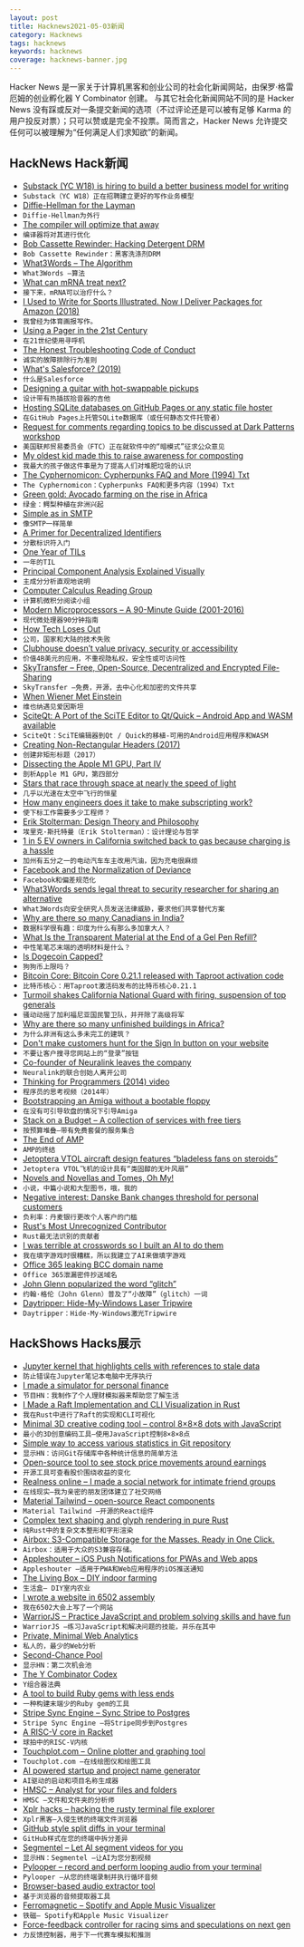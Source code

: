 ```yaml
---
layout: post
title: Hacknews2021-05-03新闻
category: Hacknews
tags: hacknews
keywords: hacknews
coverage: hacknews-banner.jpg
---
```


Hacker News 是一家关于计算机黑客和创业公司的社会化新闻网站，由保罗·格雷厄姆的创业孵化器 Y Combinator 创建。
与其它社会化新闻网站不同的是 Hacker News 没有踩或反对一条提交新闻的选项（不过评论还是可以被有足够 Karma 的用户投反对票）；只可以赞或是完全不投票。简而言之，Hacker News 允许提交任何可以被理解为“任何满足人们求知欲”的新闻。

## HackNews Hack新闻


- [Substack (YC W18) is hiring to build a better business model for writing](https://substack.com/jobs)
- `Substack（YC W18）正在招聘建立更好的写作业务模型`
- [Diffie-Hellman for the Layman](https://borisreitman.medium.com/diffie-hellman-for-the-layman-7df6095011d9)
- `Diffie-Hellman为外行`
- [The compiler will optimize that away](https://blog.royalsloth.eu/posts/the-compiler-will-optimize-that-away/)
- `编译器将对其进行优化`
- [Bob Cassette Rewinder: Hacking Detergent DRM](https://github.com/dekuNukem/bob_cassette_rewinder)
- `Bob Cassette Rewinder：黑客洗涤剂DRM`
- [What3Words – The Algorithm](https://cybergibbons.com/security-2/what3words-the-algorithm/)
- `What3Words –算法`
- [What can mRNA treat next?](https://qz.com/2001718/modernas-founder-says-mrna-can-treat-a-wide-range-of-diseases/)
- `接下来，mRNA可以治疗什么？`
- [I Used to Write for Sports Illustrated. Now I Deliver Packages for Amazon (2018)](https://www.theatlantic.com/ideas/archive/2018/12/what-its-like-to-deliver-packages-for-amazon/578986/)
- `我曾经为体育画报写作。`
- [Using a Pager in the 21st Century](https://dmitryelj.medium.com/howto-using-a-pager-in-the-21st-century-6a57454ecde8)
- `在21世纪使用寻呼机`
- [The Honest Troubleshooting Code of Conduct](http://rachelbythebay.com/w/2021/05/01/code/)
- `诚实的故障排除行为准则`
- [What's Salesforce? (2019)](https://retool.com/blog/salesforce-for-engineers/)
- `什么是Salesforce`
- [Designing a guitar with hot-swappable pickups](https://www.staycaffeinated.com/2021/05/02/designing-a-guitar-with-hot-swappable-pickups)
- `设计带有热插拔拾音器的吉他`
- [Hosting SQLite databases on GitHub Pages or any static file hoster](https://phiresky.github.io/blog/2021/hosting-sqlite-databases-on-github-pages/)
- `在GitHub Pages上托管SQLite数据库（或任何静态文件托管者）`
- [Request for comments regarding topics to be discussed at Dark Patterns workshop](https://www.regulations.gov/document/FTC-2021-0019-0001/comment)
- `美国联邦贸易委员会（FTC）正在就软件中的“暗模式”征求公众意见`
- [My oldest kid made this to raise awareness for composting](https://www.why-compost.org)
- `我最大的孩子做这件事是为了提高人们对堆肥垃圾的认识`
- [The Cyphernomicon: Cypherpunks FAQ and More (1994) Txt](https://nakamotoinstitute.org/static/docs/cyphernomicon.txt)
- `The Cyphernomicon：Cypherpunks FAQ和更多内容（1994）Txt`
- [Green gold: Avocado farming on the rise in Africa](https://www.dw.com/en/green-gold-avocado-farming-on-the-rise-in-africa/a-57390367)
- `绿金：鳄梨种植在非洲兴起`
- [Simple as in SMTP](https://computer.rip/2021-05-01-simple-as-in-smtp.html)
- `像SMTP一样简单`
- [A Primer for Decentralized Identifiers](https://w3c-ccg.github.io/did-primer/)
- `分散标识符入门`
- [One Year of TILs](https://simonwillison.net/2021/May/2/one-year-of-tils/)
- `一年的TIL`
- [Principal Component Analysis Explained Visually](https://setosa.io/ev/principal-component-analysis/)
- `主成分分析直观地说明`
- [Computer Calculus Reading Group](https://compcalc.github.io/)
- `计算机微积分阅读小组`
- [Modern Microprocessors – A 90-Minute Guide (2001-2016)](http://www.lighterra.com/papers/modernmicroprocessors/)
- `现代微处理器90分钟指南`
- [How Tech Loses Out](https://berthub.eu/articles/posts/how-tech-loses-out/)
- `公司，国家和大陆的技术失败`
- [Clubhouse doesn’t value privacy, security or accessibility](https://www.cigionline.org/articles/4-billion-app-doesnt-value-privacy-security-or-accessibility)
- `价值4B美元的应用，不重视隐私权，安全性或可访问性`
- [SkyTransfer – Free, Open-Source, Decentralized and Encrypted File-Sharing](https://skytransfer.hns.siasky.net/#/)
- `SkyTransfer –免费，开源，去中心化和加密的文件共享`
- [When Wiener Met Einstein](https://cantorsparadise.substack.com/p/when-wiener-met-einstein)
- `维也纳遇见爱因斯坦`
- [SciteQt: A Port of the SciTE Editor to Qt/Quick – Android App and WASM available](https://github.com/mneuroth/SciTEQt)
- `SciteQt：SciTE编辑器到Qt / Quick的移植-可用的Android应用程序和WASM`
- [Creating Non-Rectangular Headers (2017)](https://css-tricks.com/creating-non-rectangular-headers/)
- `创建非矩形标题（2017）`
- [Dissecting the Apple M1 GPU, Part IV](https://rosenzweig.io/blog/asahi-gpu-part-4.html)
- `剖析Apple M1 GPU，第四部分`
- [Stars that race through space at nearly the speed of light](https://www.scientificamerican.com/article/stars-that-race-through-space-at-nearly-the-speed-of-light/)
- `几乎以光速在太空中飞行的恒星`
- [How many engineers does it take to make subscripting work?](https://erthalion.info/2021/03/03/subscripting/)
- `使下标工作需要多少工程师？`
- [Erik Stolterman: Design Theory and Philosophy](https://www.designdisciplin.com/erik-stolterman/)
- `埃里克·斯托特曼（Erik Stolterman）：设计理论与哲学`
- [1 in 5 EV owners in California switched back to gas because charging is a hassle](https://www.businessinsider.com/electric-car-owners-switching-gas-charging-a-hassle-study-2021-4)
- `加州有五分之一的电动汽车车主改用汽油，因为充电很麻烦`
- [Facebook and the Normalization of Deviance](https://www.newyorker.com/news/daily-comment/facebook-and-the-normalization-of-deviance)
- `Facebook和偏差规范化`
- [What3Words sends legal threat to security researcher for sharing an alternative](https://techcrunch.com/2021/04/30/what3words-legal-threat-whatfreewords/)
- `What3Words向安全研究人员发送法律威胁，要求他们共享替代方案`
- [Why are there so many Canadians in India?](https://chuttenblog.wordpress.com/2021/04/26/data-science-is-interesting-why-are-there-so-many-canadians-in-india/)
- `数据科学很有趣：印度为什么有那么多加拿大人？`
- [What Is the Transparent Material at the End of a Gel Pen Refill?](https://unsharpen.com/follower-end-of-gel-pen-refill/)
- `中性笔笔芯末端的透明材料是什么？`
- [Is Dogecoin Capped?](https://provscons.com/is-dogecoin-capped/)
- `狗狗币上限吗？`
- [Bitcoin Core: Bitcoin Core 0.21.1 released with Taproot activation code](https://bitcoincore.org/en/2021/05/01/release-0.21.1/)
- `比特币核心：用Taproot激活码发布的比特币核心0.21.1`
- [Turmoil shakes California National Guard with firing, suspension of top generals](https://www.latimes.com/california/story/2021-05-01/california-national-guard-protests-firing-general)
- `骚动动摇了加利福尼亚国民警卫队，并开除了高级将军`
- [Why are there so many unfinished buildings in Africa?](https://www.economist.com/middle-east-and-africa/2021/05/01/why-are-there-so-many-unfinished-buildings-in-africa)
- `为什么非洲有这么多未完工的建筑？`
- [Don't make customers hunt for the Sign In button on your website](https://blog.stunning.co/stop-making-your-paying-customers-hunt-for-the-sign-in-button-on-your-website/)
- `不要让客户搜寻您网站上的“登录”按钮`
- [Co-founder of Neuralink leaves the company](https://www.engadget.com/co-founder-leaves-elon-musk-neuralink-164856798.html)
- `Neuralink的联合创始人离开公司`
- [Thinking for Programmers (2014) video](https://channel9.msdn.com/Events/Build/2014/3-642)
- `程序员的思考视频（2014年）`
- [Bootstrapping an Amiga without a bootable floppy](https://www.rvalles.net/bootstrapping-an-amiga-without-a-bootable-amiga-floppy.html)
- `在没有可引导软盘的情况下引导Amiga`
- [Stack on a Budget – A collection of services with free tiers](https://github.com/255kb/stack-on-a-budget)
- `按预算堆叠–带有免费套餐的服务集合`
- [The End of AMP](https://www.lafoo.com/the-end-of-amp/?twclid=11389086688677404673)
- `AMP的终结`
- [Jetoptera VTOL aircraft design features “bladeless fans on steroids”](https://newatlas.com/aircraft/jetoptera-aircraft-propulsion-system/)
- `Jetoptera VTOL飞机的设计具有“类固醇的无叶风扇”`
- [Novels and Novellas and Tomes, Oh My!](https://countercraft.substack.com/p/novels-and-novellas-and-tomes-oh)
- `小说，中篇小说和大型图书，哦，我的`
- [Negative interest: Danske Bank changes threshold for personal customers](https://danskebank.com/news-and-insights/news-archive/press-releases/2021/pr26042021)
- `负利率：丹麦银行更改个人客户的门槛`
- [Rust's Most Unrecognized Contributor](https://brson.github.io/2021/05/02/rusts-most-unrecognized-contributor)
- `Rust最无法识别的贡献者`
- [I was terrible at crosswords so I built an AI to do them](https://www.bbc.co.uk/news/technology-56934716)
- `我在填字游戏时很糟糕，所以我建立了AI来做填字游戏`
- [Office 365 leaking BCC domain name](https://www.reddit.com/r/Office365/comments/n3qky1/office_365_leaking_bcc_domain_name/)
- `Office 365泄漏密件抄送域名`
- [John Glenn popularized the word “glitch”](https://www.airspacemag.com/airspacemag/just-right-word-180973113/)
- `约翰·格伦（John Glenn）普及了“小故障”（glitch）一词`
- [Daytripper: Hide-My-Windows Laser Tripwire](https://github.com/dekuNukem/daytripper)
- `Daytripper：Hide-My-Windows激光Tripwire`


## HackShows Hacks展示

- [ Jupyter kernel that highlights cells with references to stale data](https://nbsafety.org)
- `防止错误在Jupyter笔记本电脑中无序执行`
- [ I made a simulator for personal finance](https://projectifi.io/)
- `节目HN：我制作了个人理财模拟器来帮助您了解生活`
- [ I Made a Raft Implementation and CLI Visualization in Rust](https://github.com/andreev-io/Raft)
- `我在Rust中进行了Raft的实现和CLI可视化`
- [ Minimal 3D creative coding tool – control 8×8×8 dots with JavaScript](https://doersino.github.io/tixyz/)
- `最小的3D创意编码工具–使用JavaScript控制8×8×8点`
- [ Simple way to access various statistics in Git repository](https://github.com/arzzen/git-quick-stats)
- `显示HN：访问Git存储库中各种统计信息的简单方法`
- [ Open-source tool to see stock price movements around earnings](https://benkaiser.github.io/earnings)
- `开源工具可查看股价围绕收益的变化`
- [ Realness online – I made a social network for intimate friend groups](https://github.com/realness-online/web)
- `在线现实–我为亲密的朋友团体建立了社交网络`
- [ Material Tailwind – open-source React components](https://material-tailwind.com/)
- `Material Tailwind –开源的React组件`
- [ Complex text shaping and glyph rendering in pure Rust](https://github.com/dfrg/swash)
- `纯Rust中的复杂文本整形和字形渲染`
- [ Airbox: S3-Compatible Storage for the Masses. Ready in One Click.](https://www.airbox.ai/blog/s3-compatible-storage-in-one-click/)
- `Airbox：适用于大众的S3兼容存储。`
- [ Appleshouter – iOS Push Notifications for PWAs and Web apps](https://github.com/kosmigramma/appleshouter)
- `Appleshouter –适用于PWA和Web应用程序的iOS推送通知`
- [ The Living Box – DIY indoor farming](https://thelivingbx.medium.com/the-living-box-d2e758608750)
- `生活盒– DIY室内农业`
- [ I wrote a website in 6502 assembly](https://www.mdw.la/mdwos/)
- `我在6502大会上写了一个网站`
- [ WarriorJS – Practice JavaScript and problem solving skills and have fun](https://github.com/olistic/warriorjs)
- `WarriorJS –练习JavaScript和解决问题的技能，并乐在其中`
- [ Private, Minimal Web Analytics](https://github.com/christian-fei/minimal-analytics)
- `私人的，最少的Web分析`
- [ Second-Chance Pool](https://news.ycombinator.com/pool)
- `显示HN：第二次机会池`
- [ The Y Combinator Codex](https://phoe.github.io/codex.html)
- `Y组合器法典`
- [ A tool to build Ruby gems with less ends](https://github.com/ch1c0t/bgem)
- `一种构建末端少的Ruby gem的工具`
- [ Stripe Sync Engine – Sync Stripe to Postgres](https://github.com/supabase/stripe-sync-engine)
- `Stripe Sync Engine –将Stripe同步到Postgres`
- [ A RISC-V core in Racket](http://guillaume.baierouge.fr/2021/04/23/simulating-digital-circuits-in-racket/a-risc-v-core-in-racket/index.html)
- `球拍中的RISC-V内核`
- [ Touchplot.com – Online plotter and graphing tool](https://touchplot.com)
- `Touchplot.com –在线绘图仪和绘图工具`
- [ AI powered startup and project name generator](https://namebatao.com/)
- `AI驱动的启动和项目名称生成器`
- [ HMSC – Analyst for your files and folders](https://github.com/Abdullah-V/HMSC)
- `HMSC –文件和文件夹的分析师`
- [ Xplr hacks – hacking the rusty terminal file explorer](https://github.com/sayanarijit/xplr/wiki/Hacks)
- `Xplr黑客–入侵生锈的终端文件浏览器`
- [ GitHub style split diffs in your terminal](https://github.com/banga/git-split-diffs)
- `GitHub样式在您的终端中拆分差异`
- [ Segmentel – Let AI segment videos for you](http://www.segmentel.com)
- `显示HN：Segmentel –让AI为您分割视频`
- [ Pylooper – record and perform looping audio from your terminal](https://github.com/qpwo/pylooper)
- `Pylooper –从您的终端录制并执行循环音频`
- [ Browser-based audio extractor tool](https://mastershot.app/tools/audio-extractor)
- `基于浏览器的音频提取器工具`
- [ Ferromagnetic – Spotify and Apple Music Visualizer](https://apps.apple.com/us/app/ferromagnetic/id1546537151)
- `铁磁– Spotify和Apple Music Visualizer`
- [ Force-feedback controller for racing sims and speculations on next gen](https://www.3am.engineering/works/controller-feedback/)
- `力反馈控制器，用于下一代赛车模拟和推测`

